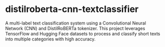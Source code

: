 # distilroberta-cnn-textclassifier
A multi-label text classification system using a Convolutional Neural Network (CNN) and DistilRoBERTa tokenizer. This project leverages TensorFlow and Hugging Face datasets to process and classify short texts into multiple categories with high accuracy.
